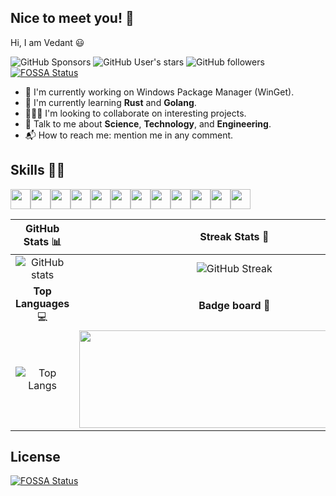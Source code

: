 ## Nice to meet you! 👋

Hi, I am Vedant 😃

![GitHub Sponsors][github-sponsors-badge] ![GitHub User's stars][github-user-stars-badge] ![GitHub followers][github-followers-badge]
[![FOSSA Status](https://app.fossa.com/api/projects/git%2Bgithub.com%2Fvedantmgoyal9%2Fvedantmgoyal9.svg?type=shield)](https://app.fossa.com/projects/git%2Bgithub.com%2Fvedantmgoyal9%2Fvedantmgoyal9?ref=badge_shield)

- 🔭 I'm currently working on Windows Package Manager (WinGet).
- 🌱 I'm currently learning **Rust** and **Golang**.
- 🧑‍🤝‍🧑 I'm looking to collaborate on interesting projects.
- 💬 Talk to me about **Science**, **Technology**, and **Engineering**.
- 📬 How to reach me: mention me in any comment.

## Skills 🧑‍💻

<img src="https://bittu.eu.org/img/icons8-git.svg" width="32px"><img src="https://bittu.eu.org/img/icons8-github.svg" width="32px"><img src="https://bittu.eu.org/img/icons8-java.svg" width="32px"><img src="https://bittu.eu.org/img/icons8-powershell.svg" width="32px"><img src="https://bittu.eu.org/img/icons8-linux-30.png" width="32px"><img src="https://bittu.eu.org/img/icons8-google-firebase-console.svg" width="32px"><img src="https://bittu.eu.org/img/icons8-javascript.svg" width="32px"><img src="https://bittu.eu.org/img/icons8-typescript.svg" width="32px"><img src="https://bittu.eu.org/img/icons8-golang.svg" width="32px"><img src="https://bittu.eu.org/img/icons8-virtualbox.svg" width="32px"><img src="https://bittu.eu.org/img/icons8-next.js.svg" width="32px"><img src="https://bittu.eu.org/img/icons8-wordpress.svg" width="32px">

|              GitHub Stats 📊              |                               Streak Stats 📆                                |
| :---------------------------------------: | :--------------------------------------------------------------------------: |
| ![GitHub stats][github-readme-stats-card] |                    ![GitHub Streak][github-streak-stats]                     |
|           **Top Languages** 💻            |                              **Badge board** 🏅                              |
|  ![Top Langs][github-top-languages-card]  | <img src="https://holopin.me/vedantmgoyal2009" height="156px" width="496px"> |

[github-streak-stats]: https://github-readme-streak-stats.herokuapp.com?user=vedantmgoyal9&theme=gruvbox&hide_border=false&date_format=M%20j%5B%2C%20Y%5D
[github-followers-badge]: https://img.shields.io/github/followers/vedantmgoyal9?logo=github&color=indigo&style=for-the-badge
[github-sponsors-badge]: https://img.shields.io/github/sponsors/vedantmgoyal9?logo=githubsponsors&style=for-the-badge
[github-user-stars-badge]: https://img.shields.io/github/stars/vedantmgoyal9?affiliations=OWNER&style=for-the-badge
[github-readme-stats-card]: https://github-readme-stats.vercel.app/api?username=vedantmgoyal9&show_icons=true&theme=gruvbox
[github-top-languages-card]: https://github-readme-stats.vercel.app/api/top-langs/?username=vedantmgoyal9&layout=compact&theme=gruvbox


## License
[![FOSSA Status](https://app.fossa.com/api/projects/git%2Bgithub.com%2Fvedantmgoyal9%2Fvedantmgoyal9.svg?type=large)](https://app.fossa.com/projects/git%2Bgithub.com%2Fvedantmgoyal9%2Fvedantmgoyal9?ref=badge_large)